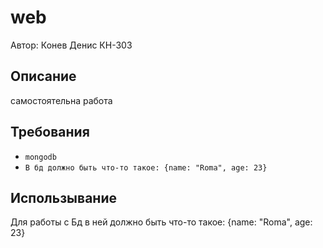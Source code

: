 # web
Автор: Конев Денис КН-303

## Описание
самостоятельна работа

## Требования
* `mongodb`
* `В бд должно быть что-то такое: {name: "Roma", age: 23}`

## Использывание
Для работы с Бд в ней должно быть что-то такое: {name: "Roma", age: 23}
